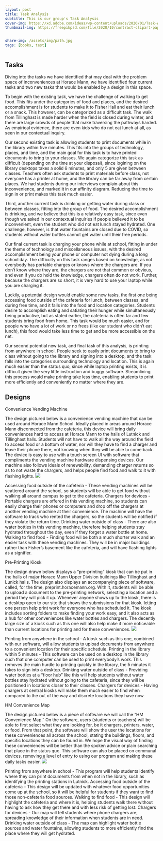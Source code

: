 ```yaml
---
layout: post
title: Task Analysis
subtitle: This is our group's Task Analysis
cover-img: https://xd.adobe.com/ideas/wp-content/uploads/2020/01/Task-Analysis-Understanding-User-Goals-and-Behavior.jpg
thumbnail-img: https://freepikpsd.com/file/2020/10/contract-clipart-paper-form-3-Free-Vector.png


share-img: /assets/img/path.jpg
tags: [books, test]
---
```



## Tasks

Diving into the tasks we have identified that may deal with the problem space of inconveniences at Horace Mann, we have identified four current tasks and two new tasks that would be enabled by a design in this space.

To begin with the existing task, we have the challenge of walking to get food. This fits under the categories of food and places, and the desired accomplishment is for students to make it to Fisher Hall and eat their lunch or a snack. This however, can be categorized as a difficult task. The walk from Tillinghast is made harder when the field is closed during winter, and there are large crowds of people that make traversing the pathways harded. As empirical evidence, there are even kids who do not eat lunch at all, as seen in our contextual inquiry.

Our second existing task is allowing students to print documents while in the library within five minutes. This fits into the groups of technology, places, and time, and the main goal for this task is to have printed documents to bring to your classes. We again categorize this task as difficult (depending on the time at your disposal), since logining on the library desktops takes a solid 6 minutes, and only 5 are given between classes. Teachers often ask students to print materials before class, not everyone has a printer at home, and the library can be far away from certain places. We had students during our interviews complain about this inconvenience, and marked it in our affinity diagram. Reducing the time to sign in or print makes this task much easier.

Third, another current task is drinking or getting water during class or between classes, fitting into the group of food. The desired accomplishment is drinking, and we believe that this is a relatively easy task, since even though we asked in our contextual inquiries if people believed it to be inconvenient, even the student who did not eat lunch stayed hydrated. One challenge, however, is that water fountains are closed due to COVID, so students without water bottles cannot get water until their free periods.

Our final current task is charging your phone while at school, fitting in under the theme of technology and miscellaneous issues, with the desired accomplishment being your phone or computer not dying during a long school day. The difficulty on this task ranges based on knowledge, as not everybody has portable charges or knows where the chargers are. If you don’t know where they are, the chargers are not that common or obvious, and even if you do hold the knowledge, chargers often do not work. Further, because the chargers are so short, it is very hard to use your laptop while you are charging it.

Luckily, a potential design would enable some new tasks, the first one being accessing food outside of the cafeteria for lunch, between classes, and during free time, and it falls into the food and location categories. Students desire to accomplish eating and satiating their hunger while simultaneously being productive, but as stated earlier, the cafeteria is often far and few students bring food from home. This task would be much easier, and for people who have a lot of work or no frees (like our student who didn’t eat lunch), this food would take less time to get and be more accessible on the net.

Our second potential new task, and final task of this analysis, is printing from anywhere in school. People seek to easily print documents to bring to class without going to the library and signing into a desktop, and the task falls into the categories surrounding technology and location. This is again much easier than the status quo, since while laptop printing exists, it is difficult given the very little instruction and buggy software. Streamlining this process would make printing take less time, enabling students to print more efficiently and conveniently no matter where they are.

## Designs

Convenience Vending Machine

The design pictured below is a convenience vending machine that can be used around Horace Mann School. Ideally placed in areas around Horace Mann disconnected from the cafeteria, this device will bring daily conveniences hard to access at Horace Mann to the halls of Lutnick and Tillinghast halls. Students will not have to walk all the way around the field to access food or a bottom of water, nor will they have to find a charger and leave their phone there, not knowing when they will be able to come back. The device is easy to use with a touch screen UI with software that compliments the vending machine hardware dispensing devices. Our machine also follows ideals of renewability, demanding charger returns so as to not waste the chargers, and helps people find food and walk to it with flashing lights.
![](/assets/img/2.jpg)

Accessing food outside of the cafeteria - These vending machines will be scattered around the school, so students will be able to get food without walking all around campus to get to the cafeteria. 
Chargers for devices - Portable chargers are offered in this vending machine, so students can easily charge their phones or computers and drop off the chargers at another vending machine at their convenience. The machine will have the software to track who rented the chargers, so the students will be notified if they violate the return time.
Drinking water outside of class - There are also water bottles in this vending machine, therefore helping students stay hydrated throughout the day, even if they forget a water bottle at home.
Walking to find food - Finding food wil be both a much shorter walk and an easier task with these vending machines. They will be in major buildings rather than Fisher’s basement like the cafeteria, and will have flashing lights as a signifier.


Pre-Printing Kiosk

The design drawn below displays a “pre-printing” kiosk that can be put in the halls of major Horace Mann Upper Division buildings like Tillinghast and Lunick halls. The design also displays an accompanying piece of software, called, for the time, preprint.horacemann.org. With it, students will be able to upload a document to the pre-printing network, selecting a location and a period they will pick it up. Whenever anyone shows up to the kiosk, there is a desktop open to our site that shows the submissions for that kiosk, letting one person help print work for everyone who has scheduled it. The kiosk includes sorting folders to make finding your work easy, and it also acts as a hub for other conveniences like water bottles and chargers. The decently large size of a kiosk such as this one will also help make it more noticeable than current locations for printing and for these conveniences.
![](/assets/img/1.jpg)

Printing from anywhere in the school - A kiosk such as this one, combined with our software, will allow students to upload documents from anywhere to a convenient location for their specific schedule. 
Printing in the library within 5 minutes - This software can be used on a desktop in the library such that one computer can be used to print everybody’s work. This removes the main hurdle to printing quickly in the library, the 5 minutes it takes to sign into a desktop.
Drinking water outside of class - Providing water bottles at a “floor hub” like this will help students without water bottles stay hydrated without going to the cafeteria, since they will be positioned in locations closer to their classes.
Chargers for devices - Having chargers at central kiosks will make them much easier to find when compared to the out of the way and discrete locations they have now. 


HM Convenience Map

The design pictured below is a piece of software we will call the “HM Convenience Map.” On the software, users (students or teachers) will be able to first select what they are looking for, be it chargers, printers, water, or food. From that point, the software will show the user the locations for these conveniences all across the school, stating the buildings, floors, and specific locations they can be found in. We hope the visual way of finding these conveniences will be better than the spoken advice or plain searching that place in the status quo. This software can also be placed on communal devices, removing a level of entry to using our program and making these daily tasks easier.
![](/assets/img/3.jpg)

Printing from anywhere in school - This program will help students identify where they can print documents from when not in the library, such as identifying the printing stations in Lutnick.
Accessing food outside of the cafeteria - This design will be updated with whatever food opportunities come up at the school, so it will be helpful for students if they want to find those non-cafeteria food sources.
Walking to find food - This design will highlight the cafeteria and where it is, helping students walk there without having to ask how they get there and with less risk of getting lost.
Chargers for devices - Our map will tell students where phone chargers are, spreading knowledge of their information when students are in need.
Drinking water outside of class - The map can highlight water bottle sources and water fountains, allowing students to more efficiently find the place where they will get hydrated.
